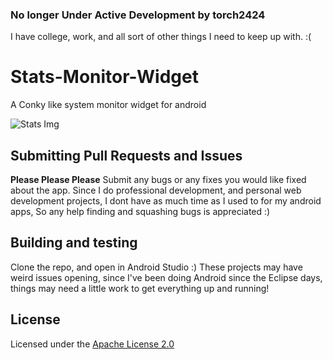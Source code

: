 ### No longer Under Active Development by torch2424
I have college, work, and all sort of other things I need to keep up with. :(

# Stats-Monitor-Widget
A Conky like system monitor widget for android

![Stats Img](https://files.aaronthedev.com/$/exvsk)

## Submitting Pull Requests and Issues
**Please Please Please** Submit any bugs or any fixes you would like fixed about the app. 
Since I do professional development, and personal web development projects,
I dont have as much time as I used to for my android apps,
So any help finding and squashing bugs is appreciated :)

## Building and testing
Clone the repo, and open in Android Studio :) These projects may have weird issues opening, since I've been doing
Android since the Eclipse days, things may need a little work to get everything up and running!


## License

Licensed under the [Apache License 2.0](http://choosealicense.com/licenses/apache-2.0/)
